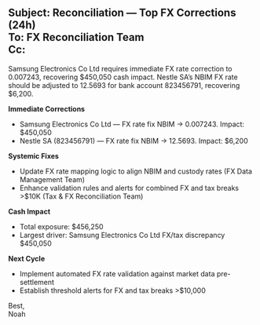 Subject: Reconciliation — Top FX Corrections (24h)  
To: FX Reconciliation Team  
Cc:  
---  
Samsung Electronics Co Ltd requires immediate FX rate correction to 0.007243, recovering $450,050 cash impact. Nestle SA’s NBIM FX rate should be adjusted to 12.5693 for bank account 823456791, recovering $6,200.  

**Immediate Corrections**  
- Samsung Electronics Co Ltd — FX rate fix NBIM → 0.007243. Impact: $450,050  
- Nestle SA (823456791) — FX rate fix NBIM → 12.5693. Impact: $6,200  

**Systemic Fixes**  
- Update FX rate mapping logic to align NBIM and custody rates (FX Data Management Team)  
- Enhance validation rules and alerts for combined FX and tax breaks >$10K (Tax & FX Reconciliation Team)  

**Cash Impact**  
- Total exposure: $456,250  
- Largest driver: Samsung Electronics Co Ltd FX/tax discrepancy $450,050  

**Next Cycle**  
- Implement automated FX rate validation against market data pre-settlement  
- Establish threshold alerts for FX and tax breaks >$10,000  

Best,  
Noah